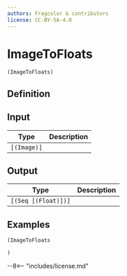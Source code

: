 ```yaml
---
authors: Fragcolor & contributors
license: CC-BY-SA-4.0
---
```



# ImageToFloats

```clojure
(ImageToFloats)
```


## Definition




## Input

| Type | Description |
|------|-------------|
| `[(Image)]` |  |


## Output

| Type | Description |
|------|-------------|
| `[(Seq [(Float)])]` |  |


## Examples

```clojure
(ImageToFloats

)
```


--8<-- "includes/license.md"

